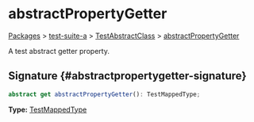 # abstractPropertyGetter

[Packages](/) \> [test-suite-a](/test-suite-a/) \> [TestAbstractClass](/test-suite-a/testabstractclass-class/) \> [abstractPropertyGetter](/test-suite-a/testabstractclass-class/abstractpropertygetter-property)

A test abstract getter property.

## Signature {#abstractpropertygetter-signature}

```typescript
abstract get abstractPropertyGetter(): TestMappedType;
```

**Type:** [TestMappedType](/test-suite-a/testmappedtype-typealias/)
